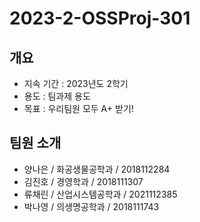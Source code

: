 # 2023-2-OSSProj-301


## 개요
- 지속 기간 : 2023년도 2학기
- 용도 : 팀과제 용도
- 목표 : 우리팀원 모두 A+ 받기!

## 팀원 소개
- 양나은 / 화공생물공학과 / 2018112284
- 김진호 / 경영학과 / 2018111307
- 류채린 / 산업시스템공학과 / 2021112385
- 박나영 / 의생명공학과 / 2018111743
